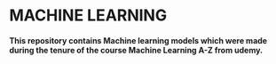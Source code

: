 # MACHINE LEARNING
#### This repository contains Machine learning models which were made during the tenure of the course Machine Learning A-Z from udemy.

